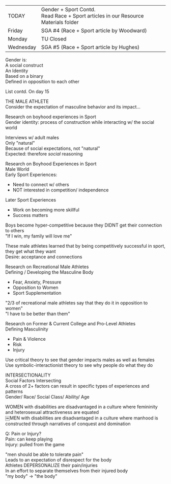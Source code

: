 |   |   |
|---|---|
|TODAY|Gender + Sport Contd.  <br>Read Race + Sport articles in our Resource Materials folder|
|Friday|SGA #4 (Race + Sport article by Woodward)|
|Monday|TU Closed|
|Wednesday|SGA #5 (Race + Sport article by Hughes)|

Gender is:  
A social construct  
An Identity  
Based on a binary  
Defined in opposition to each other

List contd. On day 15
 
THE MALE ATHLETE  
Consider the expectation of masculine behavior and its impact...
 
Research on boyhood experiences in Sport  
Gender identity: process of construction while interacting w/ the social world
 
Interviews w/ adult males  
Only "natural"  
Because of social expectations, not "natural"  
Expected: therefore *social* reasoning
 
Research on Boyhood Experiences in Sport  
Male World  
Early Sport Experiences:

- Need to connect w/ others
- NOT interested in competition/ independence

Later Sport Experiences

- Work on becoming more skillful
- Success matters

Boys become hyper-competitive because they DIDNT get their connection to others  
"If I win, my family will love me"
 
These male athletes learned that by being competitively successful in sport, they get what they want  
Desire: acceptance and connections
 
Research on Recreational Male Athletes  
Defining / Developing the Masculine Body

- Fear, Anxiety, Pressure
- Opposition to Women
- Sport Supplementation

"2/3 of recreational male athletes say that they do it in opposition to women"  
"I have to be better than them"
 
Research on Former & Current College and Pro-Level Athletes  
Defining Masculinity

- Pain & Violence
- Risk
- Injury   
   

Use critical theory to see that gender impacts males as well as females  
Use symbolic-interactionist theory to see why people do what they do
 
INTERSECTIONALITY  
Social Factors Intersecting  
A cross of 2+ factors can result in specific types of experiences and patterns  
Gender/ Race/ Social Class/ Ability/ Age
 
WOMEN with disabilities are disadvantaged in a culture where femininity and heterosexual attractiveness are equated  
￼MEN with disabilities are disadvantaged in a culture where manhood is constructed through narratives of conquest and domination

Q: Pain or Injury?  
Pain: can keep playing  
Injury: pulled from the game
 
"men should be able to tolerate pain"  
Leads to an expectation of disrespect for the body  
Athletes DEPERSONALIZE their pain/injuries  
In an effort to separate themselves from their injured body  
"my body" -> "the body"